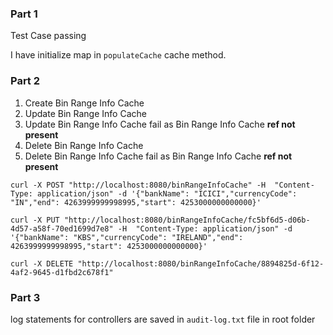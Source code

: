 ### Part 1
Test Case passing 

I have initialize map in `populateCache` cache method.

### Part 2
1. Create Bin Range Info Cache
2. Update Bin Range Info Cache
3. Update Bin Range Info Cache fail as Bin Range Info Cache **ref not present**
4. Delete Bin Range Info Cache
5. Delete Bin Range Info Cache fail as Bin Range Info Cache **ref not present**

```curl
curl -X POST "http://localhost:8080/binRangeInfoCache" -H  "Content-Type: application/json" -d '{"bankName": "ICICI","currencyCode": "IN","end": 4263999999998995,"start": 4253000000000000}'

curl -X PUT "http://localhost:8080/binRangeInfoCache/fc5bf6d5-d06b-4d57-a58f-70ed1699d7e8" -H  "Content-Type: application/json" -d '{"bankName": "KBS","currencyCode": "IRELAND","end": 4263999999998995,"start": 4253000000000000}'

curl -X DELETE "http://localhost:8080/binRangeInfoCache/8894825d-6f12-4af2-9645-d1fbd2c678f1" 
```

### Part 3
log statements for controllers are saved in `audit-log.txt` file in root folder
